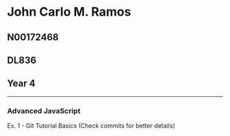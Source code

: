 # John Carlo M. Ramos
## N00172468
## DL836
## Year 4
---
### Advanced JavaScript
Ex. 1 - Git Tutorial Basics
(Check commits for better details)

